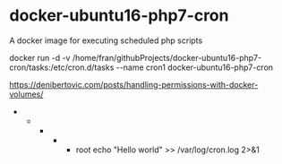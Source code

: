 # docker-ubuntu16-php7-cron
A docker image for executing scheduled php scripts

docker run -d -v /home/fran/githubProjects/docker-ubuntu16-php7-cron/tasks:/etc/cron.d/tasks --name cron1 docker-ubuntu16-php7-cron

https://denibertovic.com/posts/handling-permissions-with-docker-volumes/

* * * * * root echo "Hello world" >> /var/log/cron.log 2>&1
